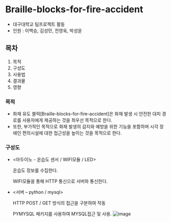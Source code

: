 # Braille-blocks-for-fire-accident

- 대구대학교 팀프로젝트 활동
- 인원 : 이백승, 김성민, 전영욱, 박성윤

## 목차

1. 목적
2. 구성도
3. 사용법
4. 결과물
5. 영향

### 목적

- 화재 유도 블럭[Braille-blocks-for-fire-accident]은 화재 발생 시 안전한 대피 경로를 사용자에게 제공하는 것을 최우선 목적으로 한다.
- 또한, 부가적인 목적으로 화재 발생의 감지와 예방을 위한 기능을 포함하며 시각 장애인 편의시설에 대한 접근성을 높이는 것을 목적으로 한다.

### 구성도

- <아두이노 - 온습도 센서 /  WIFI모듈 / LED>
  
  온습도 정보를 수집한다.
  
  WIFI모듈을 통해 HTTP 통신으로 서버와 통신한다.

- <서버 – python / mysql>
  
  HTTP POST / GET 방식의 접근을 구분하여 작동
  
  PYMYSQL 패키지를 사용하여 MYSQL접근 및 사용.
![image](https://github.com/21828707/Braille-blocks-for-fire-accident/assets/102271662/ae95ac1d-d4a4-43e7-9ae0-72f0b03ae53c)
